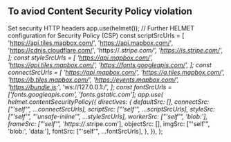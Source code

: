 ## To aviod Content Security Policy violation

Set security HTTP headers
app.use(helmet());
// Further HELMET configuration for Security Policy (CSP)
const scriptSrcUrls = [
'https://api.tiles.mapbox.com/',
'https://api.mapbox.com/',
'https://cdnjs.cloudflare.com/',
'https://*.stripe.com/',
'https://js.stripe.com/',
];
const styleSrcUrls = [
'https://api.mapbox.com/',
'https://api.tiles.mapbox.com/',
'https://fonts.googleapis.com/',
];
const connectSrcUrls = [
'https://api.mapbox.com/',
'https://a.tiles.mapbox.com/',
'https://b.tiles.mapbox.com/',
'https://events.mapbox.com/',
'https://bundle.js:*',
'ws://127.0.0.1:*/',
];
const fontSrcUrls = ['fonts.googleapis.com', 'fonts.gstatic.com'];
app.use(
helmet.contentSecurityPolicy({
directives: {
defaultSrc: [],
connectSrc: ["'self'", ...connectSrcUrls],
scriptSrc: ["'self'", ...scriptSrcUrls],
styleSrc: ["'self'", "'unsafe-inline'", ...styleSrcUrls],
workerSrc: ["'self'", 'blob:'],
frameSrc: ["'self'", 'https://*.stripe.com'],
objectSrc: [],
imgSrc: ["'self'", 'blob:', 'data:'],
fontSrc: ["'self'", ...fontSrcUrls],
},
}),
);

